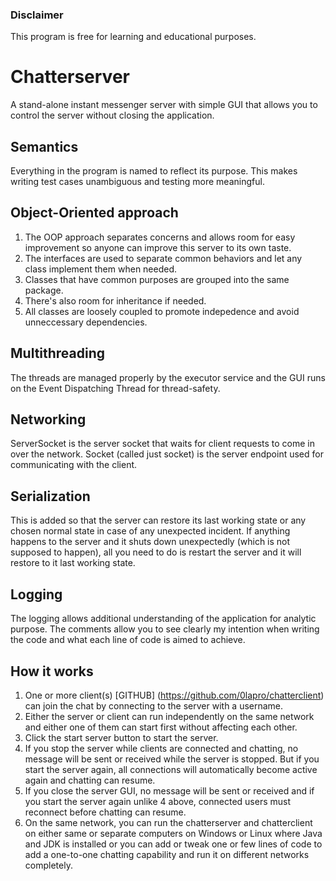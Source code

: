 ### Disclaimer
This program is free for learning and educational purposes. 

# Chatterserver
A stand-alone instant messenger server with simple GUI that allows you to control the server without closing the application.

## Semantics
Everything in the program is named to reflect its purpose. This makes writing test cases unambiguous and testing more meaningful.

## Object-Oriented approach
1. The OOP approach separates concerns and allows room for easy improvement so anyone can improve this server to its own taste.
2. The interfaces are used to separate common behaviors and let any class implement them when needed.
3. Classes that have common purposes are grouped into the same package.
4. There's also room for inheritance if needed.
5. All classes are loosely coupled to promote indepedence and avoid unneccessary dependencies.

## Multithreading
The threads are managed properly by the executor service and the GUI runs on the Event Dispatching Thread for thread-safety.

## Networking
ServerSocket is the server socket that waits for client requests to come in over the network.
Socket (called just socket) is the server endpoint used for communicating with the client.

## Serialization
This is added so that the server can restore its last working state or any chosen normal state in case of any unexpected incident. If anything happens to the server and it shuts down unexpectedly (which is not supposed to happen), all you need to do is restart the server and it will restore to it last working state.

## Logging
The logging allows additional understanding of the application for analytic purpose.
The comments allow you to see clearly my intention when writing the code and what each line of code is aimed to achieve.

## How it works
1. One or more client(s) [GITHUB] (https://github.com/0lapro/chatterclient) can join the chat  by connecting to the server with a username.
2. Either the server or client can run independently on the same network and either one of them can start first without affecting each other.
3. Click the start server button to start the server.
4. If you stop the server while clients are connected and chatting, no message will be sent or received while the server is stopped. But if you start the server again, all connections will automatically become active again and chatting can resume.
5. If you close the server GUI, no message will be sent or received and if you start the server again unlike 4 above, connected users must reconnect before chatting can resume.
6. On the same network, you can run the chatterserver and chatterclient on either same or separate computers on Windows or Linux where Java and JDK is installed or you can add or tweak one or few lines of code to add a one-to-one chatting capability and run it on different networks completely.


